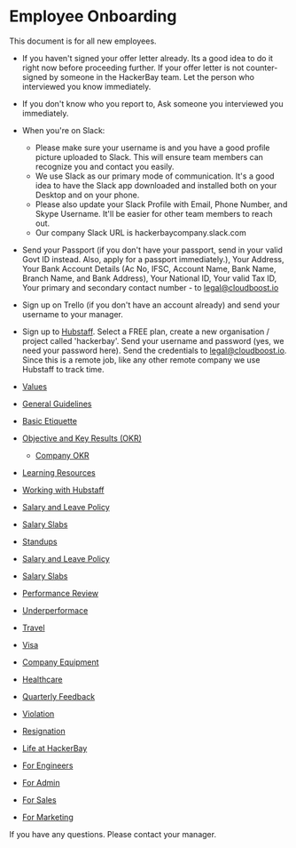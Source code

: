 # Employee Onboarding

This document is for all new employees.

- If you haven't signed your offer letter already. Its a good idea to do it right now before proceeding further. If your offer letter is not counter-signed by someone in the HackerBay team. Let the person who interviewed you know immediately.

- If you don't know who you report to, Ask someone you interviewed you immediately.

- When you're on Slack:
  - Please make sure your username is <firstname><lastname> and you have a good profile picture uploaded to Slack. This will ensure team members can recognize you and contact you easily.
  - We use Slack as our primary mode of communication. It's a good idea to have the Slack app downloaded and installed both on your Desktop and on your phone.
  - Please also update your Slack Profile with Email, Phone Number, and Skype Username. It'll be easier for other team members to reach out.
  - Our company Slack URL is hackerbaycompany.slack.com

- Send your Passport (if you don't have your passport, send in your valid Govt ID instead. Also, apply for a passport immediately.), Your Address, Your Bank Account Details (Ac No, IFSC, Account Name, Bank Name, Branch Name, and Bank Address), Your National ID, Your valid Tax ID, Your primary and secondary contact number - to legal@cloudboost.io

- Sign up on Trello (if you don't have an account already) and send your username to your manager.

- Sign up to [Hubstaff](https://hubstaff.com). Select a FREE plan, create a new organisation / project called 'hackerbay'. Send your username and password (yes, we need your password here). Send the credentials to legal@cloudboost.io. Since this is a remote job, like any other remote company we use Hubstaff to track time.

- [Values](/general/values/README.md)
- [General Guidelines](/general/guidelines/README.md)
- [Basic Etiquette](/general/basic-etiquette/README.md)
- [Objective and Key Results (OKR)](/OKR/README.md)
  - [Company OKR](/OKR/company/README.md)
- [Learning Resources](/learn/README.md)
- [Working with Hubstaff](/people-operations/hubstaff/README.md)
- [Salary and Leave Policy](/people-operations/salary-and-leave/README.md)
- [Salary Slabs](/people-operations/salary/README.md)
- [Standups](/people-operations/standups/README.md)
- [Salary and Leave Policy](/people-operations/salary-and-leave/README.md)
- [Salary Slabs](/people-operations/salary/README.md)
- [Performance Review](/people-operations/performance-review/README.md)
- [Underperformace](/people-operations/underperformace/README.md)
- [Travel](/people-operations/travel/README.md)
- [Visa](/people-operations/visa/README.md)
- [Company Equipment](/people-operations/company-equipment/README.md)
- [Healthcare](/people-operations/healthcare/README.md)
- [Quarterly Feedback](/people-operations/feedback/README.md)
- [Violation](/people-operations/violation/README.md)
- [Resignation](/people-operations/resignation/README.md)
- [Life at HackerBay](https://blog.cloudboost.io/life-at-cloudboost-a8f6b80dcdfe)
- [For Engineers](/engineering/onboarding/README.md)
- [For Admin](/admin/onboarding/README.md)
- [For Sales](/sales/onboarding/README.md)
- [For Marketing](/marketing/onboarding/README.md)

If you have any questions. Please contact your manager.
